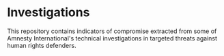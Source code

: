 # Investigations

This repository contains indicators of compromise extracted from some of Amnesty International's technical investigations in targeted threats against human rights defenders.
